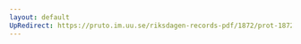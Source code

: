 ```yaml
---
layout: default
UpRedirect: https://pruto.im.uu.se/riksdagen-records-pdf/1872/prot-1872--fk--516/prot-1872--fk--516_006.pdf
---
```

